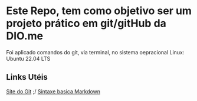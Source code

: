 # Este Repo, tem como objetivo ser um projeto prático em git/gitHub da DIO.me

Foi aplicado comandos do git, via terminal, no sistema oepracional Linux: Ubuntu 22.04 LTS


## Links Utéis

[Site do Git](https://git-scm.com/) ;/
[Sintaxe basica Markdown](https://www.markdownguide.org/basic-syntax/)



